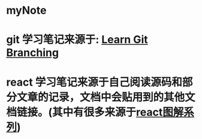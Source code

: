 # myNote
# git 学习笔记来源于: [Learn Git Branching](https://learngitbranching.js.org/)
# react 学习笔记来源于自己阅读源码和部分文章的记录，文档中会贴用到的其他文档链接。(其中有很多来源于[react图解系列](https://github.com/7kms/react-illustration-series))